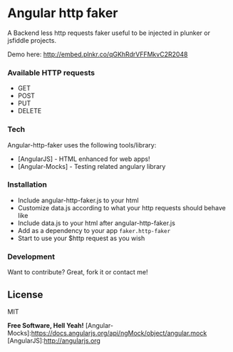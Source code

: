 # Angular http faker

A Backend less http requests faker useful to be injected in plunker or jsfiddle projects.

Demo here: http://embed.plnkr.co/qGKhRdrVFFMkvC2R2048

### Available HTTP requests
 - GET
 - POST
 - PUT
 - DELETE

### Tech

Angular-http-faker uses the following tools/library:

* [AngularJS] - HTML enhanced for web apps!
* [Angular-Mocks] - Testing related angulary library


### Installation

 * Include angular-http-faker.js to your html
 * Customize data.js according to what your http requests should behave like
 * Include data.js to your html after angular-http-faker.js
 * Add as a dependency to your app `faker.http-faker`
 * Start to use your $http request as you wish

### Development

Want to contribute? Great, fork it or contact me!

License
----

MIT


**Free Software, Hell Yeah!**
[Angular-Mocks]:https://docs.angularjs.org/api/ngMock/object/angular.mock
[AngularJS]:http://angularjs.org
